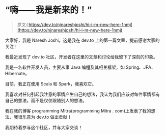 # “嗨——我是新来的！”

> 原文:[https://dev.to/njnareshjoshi/hi-i-m-new-here-1nmj](https://dev.to/njnareshjoshi/hi-i-m-new-here-1nmj)

大家好，我是 Naresh Joshi，这是我在 dev.to 上的第一篇文章，提前感谢大家的关注！

我最近发现了 dev.to 社区，开发者在这里的文章和讨论给我留下了深刻的印象。

我是一名软件开发人员，主要从事 Java 编程及其相关框架，如 Spring、JPA、Hibernate。

目前，我正在使用 Scala 和 Spark，我喜欢它。

我喜欢对任何引起我注意的事情产生自己的想法，我认为我们应该对每件事情都有自己的想法，而不是仅仅跟随别人的想法。

我在我的博客 programming Mitra(programming Mitra . com)上发表了我的想法，我很乐意为 dev.to 做出贡献！

我期待着参与这个社区，并与大家交谈！